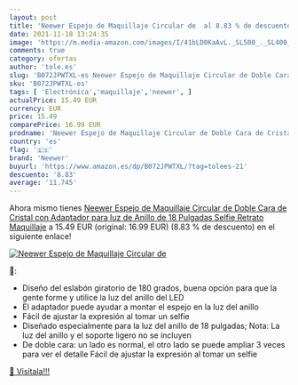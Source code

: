 ```yaml
---
layout: post
title: 'Neewer Espejo de Maquillaje Circular de  al 8.83 % de descuento'
date: 2021-11-18 13:24:35
image: 'https://m.media-amazon.com/images/I/41bLD0KaAvL._SL500_._SL400_.jpg'
comments: true
category: ofertas
author: 'tole.es'
slug: 'B072JPWTXL-es Neewer Espejo de Maquillaje Circular de Doble Cara de...'
sku: 'B072JPWTXL-es'
tags: [ 'Electrónica','maquillaje','neewer', ]
actualPrice: 15.49 EUR
currency: EUR
price: 15.49
comparePrice: 16.99 EUR
prodname: 'Neewer Espejo de Maquillaje Circular de Doble Cara de Cristal con Adaptador para luz de Anillo de 18 Pulgadas  Selfie  Retrato  Maquillaje'
country: 'es'
flag: '🇪🇸'
brand: 'Neewer'
buyurl: 'https://www.amazon.es/dp/B072JPWTXL/?tag=tolees-21'
descuento: '8.83'
average: '11.745'
---
```


Ahora mismo tienes [Neewer Espejo de Maquillaje Circular de Doble Cara de Cristal con Adaptador para luz de Anillo de 18 Pulgadas  Selfie  Retrato  Maquillaje](https://www.amazon.es/dp/B072JPWTXL/?tag=tolees-21) a 15.49 EUR (original: 16.99 EUR) (8.83 %  de descuento) en el siguiente enlace!

[![Neewer Espejo de Maquillaje Circular de ](https://m.media-amazon.com/images/I/41bLD0KaAvL._SL500_._SL400_.jpg)](https://www.amazon.es/dp/B072JPWTXL/?tag=tolees-21)

🔎:

- Diseño del eslabón giratorio de 180 grados, buena opción para que la gente forme y utilice la luz del anillo del LED
- El adaptador puede ayudar a montar el espejo en la luz del anillo
- Fácil de ajustar la expresión al tomar un selfie
- Diseñado especialmente para la luz del anillo de 18 pulgadas; Nota: La luz del anillo y el soporte ligero no se incluyen
- De doble cara: un lado es normal, el otro lado se puede ampliar 3 veces para ver el detalle Fácil de ajustar la expresión al tomar un selfie

[🛒 Visítala!!!](https://www.amazon.es/dp/B072JPWTXL/?tag=tolees-21)
